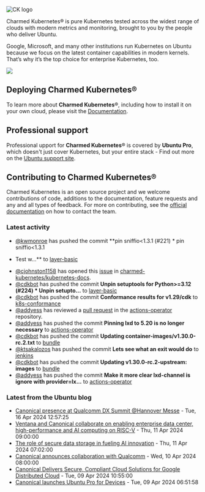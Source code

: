 ![CK logo](https://assets.ubuntu.com/v1/451d4cf4-Charmed+Kubernetes_RGB_onWhite_2022.svg)

Charmed Kubernetes® is pure Kubernetes tested across the widest range of clouds with modern metrics and monitoring, brought to you by the people who deliver Ubuntu.

Google, Microsoft, and many other institutions run Kubernetes on Ubuntu because we focus on the latest container capabilities in modern kernels. That’s why it’s the top choice for enterprise Kubernetes, too.

![](https://assets.ubuntu.com/v1/843c77b6-juju-at-a-glace.svg)

## Deploying Charmed Kubernetes®

To learn more about **Charmed Kubernetes**®, including how to install it on your own cloud, please visit the [Documentation][docs].

## Professional support

Professional upport for **Charmed Kubernetes**® is covered by **Ubuntu Pro**, which doesn't just cover Kubernetes, but your entire stack - Find out more on the [Ubuntu support site](https://ubuntu.com/support).

## Contributing to Charmed Kubernetes®

Charmed Kubernetes is an open source project and we welcome contributions of code, additions to the documentation, feature requests and any and all types of feedback. For more on contributing, see the [official documentation][get-in-touch] on how to contact the team.

<!-- LINKS -->
[docs]: https://ubuntu.com/kubernetes/docs
[get-in-touch]: https://ubuntu.com/kubernetes/docs/get-in-touch

### Latest activity

<!-- activity starts -->
 - [@kwmonroe](https://github.com/kwmonroe) has pushed the commit **pin sniffio<1.3.1 (#221)  * pin sniffio<1.3.1  * Test w...** to [layer-basic](https://github.com/charmed-kubernetes/layer-basic)
 - [@cjohnston1158](https://github.com/cjohnston1158) has opened this [issue](https://github.com/charmed-kubernetes/kubernetes-docs/issues/840) in [charmed-kubernetes/kubernetes-docs](https://api.github.com/repos/charmed-kubernetes/kubernetes-docs).
 - [@cdkbot](https://github.com/cdkbot) has pushed the commit **Unpin setuptools for Python>=3.12 (#224)  * Unpin setupto...** to [layer-basic](https://github.com/charmed-kubernetes/layer-basic)
 - [@cdkbot](https://github.com/cdkbot) has pushed the commit **Conformance results for v1.29/cdk** to [k8s-conformance](https://github.com/charmed-kubernetes/k8s-conformance)
 - [@addyess](https://github.com/addyess) has reviewed a [pull request](https://github.com/charmed-kubernetes/actions-operator/pull/73) in the [actions-operator](https://github.com/charmed-kubernetes/actions-operator) repository.
 - [@addyess](https://github.com/addyess) has pushed the commit **Pinning lxd to 5.20 is no longer necessary** to [actions-operator](https://github.com/charmed-kubernetes/actions-operator)
 - [@cdkbot](https://github.com/cdkbot) has pushed the commit **Updating container-images/v1.30.0-rc.2.txt** to [bundle](https://github.com/charmed-kubernetes/bundle)
 - [@ktsakalozos](https://github.com/ktsakalozos) has pushed the commit **Lets see what an exit would do** to [jenkins](https://github.com/charmed-kubernetes/jenkins)
 - [@cdkbot](https://github.com/cdkbot) has pushed the commit **Updating v1.30.0-rc.2-upstream: images** to [bundle](https://github.com/charmed-kubernetes/bundle)
 - [@addyess](https://github.com/addyess) has pushed the commit **Make it more clear lxd-channel is ignore with provider=lx...** to [actions-operator](https://github.com/charmed-kubernetes/actions-operator)
<!-- activity ends -->

<!-- roadmap starts -->

<!-- roadmap ends -->

### Latest from the Ubuntu blog

<!-- blog starts -->
* [Canonical presence at Qualcomm DX Summit @Hannover Messe](https://ubuntu.com//blog/canonical-presence-at-qualcomm-dx-summit-hannover-messe) - Tue, 16 Apr 2024 12:57:25 
* [Ventana and Canonical collaborate on enabling enterprise data center, high-performance and AI computing on RISC-V](https://ubuntu.com//blog/ventana-and-canonical-collaboration) - Thu, 11 Apr 2024 09:00:00 
* [The role of secure data storage in fueling AI innovation](https://ubuntu.com//blog/secure-data-storage-ai) - Thu, 11 Apr 2024 07:02:00 
* [Canonical announces collaboration with Qualcomm](https://ubuntu.com//blog/qualcomm-and-canonical-announce-strategic-collaboration) - Wed, 10 Apr 2024 08:00:00 
* [Canonical Delivers Secure, Compliant Cloud Solutions for Google Distributed Cloud](https://ubuntu.com//blog/canonical-and-google-deliver-secure-compliant-cloud-solutions-for-google-distributed-cloud) - Tue, 09 Apr 2024 10:55:00 
* [Canonical launches Ubuntu Pro for Devices](https://ubuntu.com//blog/ubuntu-pro-for-devices) - Tue, 09 Apr 2024 06:51:58 
<!-- blog ends -->
